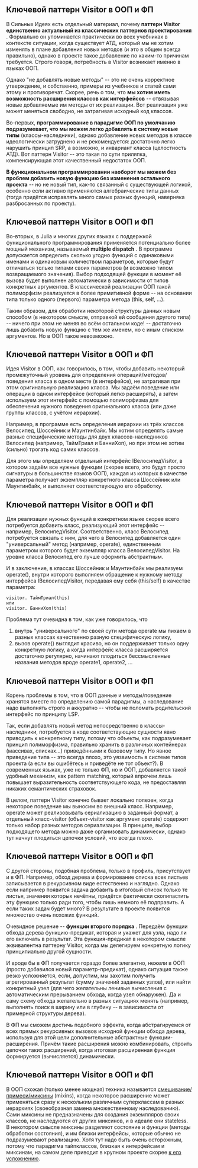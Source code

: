 ## Ключевой паттерн Visitor в ООП и ФП

В Сильных Идеях есть отдельный материал, почему  **паттерн Visitor единственно актуальный из классических паттернов проектирования** . Формально он упоминается практически во всех учебниках в контексте ситуации, когда существует АТД, который мы не хотим изменять в плане добавления новых методов (и это в общем всегда правильно), однако в проекте такое добавление по каким-то причинам требуется. Строго говоря, потребность в Visitor возникает именно в языках ООП.

Однако "не добавлять новые методы" -- это не очень корректное утверждение, и собственно, примеры из учебников и статей сами этому и противоречат. Скорее, речь о том, что **мы хотим иметь возможность расширения классов как интерфейсов** -- отвязывая новые добавляемые им методы от их реализации. Вот реализация уже может меняться свободно, не затрагивая исходный код классов.

Во-первых, **программирование в парадигме ООП по умолчанию подразумевает, что мы можем легко добавлять в систему новые типы** (классы-наследники), однако добавление новых методов в классе идеологически затруднено и не рекомендуется: достаточно легко нарушить принцип SRP, а возможно, и инвариант класса (целостность АТД). Вот паттерн Visitor -- это такая по сути приляпка, компенсирующая этот качественный недостаток ООП.

**В функциональном программировании наоборот мы можем без проблем добавить новую функцию без изменения остального проекта** -- но не новый тип, как-то связанный с существующей логикой, особенно если активно применяются алгебраические типы данных (тогда придётся исправлять много самых разных функций, наверняка разбросанных по проекту).


## Ключевой паттерн Visitor в ООП и ФП

Во-вторых, в Julia и многих других языках с поддержкой функционального программирования применяется потенциально более мощный механизм, называемый  **multiple dispatch** . В программе допускается определить сколько угодно функций с одинаковыми именами и одинаковым количеством параметров, которые будут отличаться только типами своих параметров (и возможно типом возвращаемого значения). Выбор подходящей функции в момент её вызова будет выполнен автоматически в зависимости от типов конкретных аргументов. В классической реализации ООП такой полиморфизм реализуется в более примитивной форме -- на основании типа только одного (первого) параметра метода (this, self, ...).

Таким образом, для обработки некоторой структуры данных новым способом (в некотором смысле, отправкой ей сообщения другого типа) -- ничего при этом не меняя во всём остальном коде! -- достаточно лишь добавить новую функцию с тем же именем, но с иным списком аргументов. Но в ООП такое невозможно.


## Ключевой паттерн Visitor в ООП и ФП

Идея Visitor в ООП, как говорилось, в том, чтобы добавить некоторый промежуточный уровень для определения операций/методов/поведения класса в одном месте (в интерфейсе), не затрагивая при этом оригинальную реализацию класса. Мы задаём поведение или операции в одном интерфейсе (который легко расширять), а затем используем этот интерфейс с помощью полиморфизма для обеспечения нужного поведения оригинального класса (или даже группы классов, с учётом иерархии).

Например, в программе есть определения иерархии из трёх классов Велосипед, Шоссейник и Маунтинбайк. Мы хотим определять самые разные специфические методы для двух классов-наследников Велосипед (например, ТаймТриал и БанниХоп), но при этом не хотим (сильно) трогать код самих классов.

Для этого мы определяем отдельный интерфейс IВелосипедVisitor, в котором задаём все нужные функции (скорее всего, это будут просто сигнатуры в большинстве языков ООП), каждая из которых в качестве параметра получает экземпляр конкретного класса Шоссейник или Маунтинбайк, и выполняет соответствующую его обработку.


## Ключевой паттерн Visitor в ООП и ФП

Для реализации нужных функций в конкретном языке скорее всего потребуется добавить класс, реализующий этот интерфейс -- например, ВелосипедVisitor. Соответственно, класс Велосипед потребуется связать с ним, для чего в Велосипед добавляется один "универсальный" метод (например, operate), единственным параметром которого будет экземпляр класса ВелосипедVisitor. На уровне класса Велосипед его лучше оформить абстрактным.

И в заключение, в классах Шоссейник и Маунтинбайк мы реализуем operate(), внутри которого выполняем обращение к нужному методу интерфейса IВелосипедVisitor, передавая ему себя (this/self) в качестве параметра:

```
visitor. ТаймТриал(this)
или
visitor. БанниХоп(this)
```

Проблема тут очевидна в том, как уже говорилось, что

1) внутрь "универсального" по своей сути метода operate мы пихаем в разных классах качественно разную специфическую логику,
2) вызов operate() выглядит красиво, но он поддерживает только одну конкретную логику, а когда интерфейс класса расширяется достаточно регулярно, начинают плодиться бессмысленные названия методов вроде operate1, operate2, ...


## Ключевой паттерн Visitor в ООП и ФП

Корень проблемы в том, что в ООП данные и методы/поведение хранятся вместе по определению самой парадигмы, а наследование надо выполнять строго и аккуратно -- чтобы не поломать родительский интерфейс по принципу LSP.

Так, если добавлять новый метод непосредственно в классы-наследники, потребуется в коде соответствующие сущности явно приводить к конкретному типу, потому что объекты, как подразумевает принцип полиморфизма, правильно хранить в различных контейнерах (массивах, списках...) приведёнными к базовому типу. Но явное приведение типа -- это всегда плохо, это уязвимость в системе типов проекта (а если вы ошибётесь и приведёте не тот объект?). В современных языках, уже не только ФП, но и ООП, добавляется такой удобный механизм, как pattern matching, который впрочем лишь повышает выразительность соответствующего кода, не предоставляя никаких семантических страховок.

В целом, паттерн Visitor конечно бывает локально полезен, когда некоторое поведение мы выносим во внешний класс. Например, operate может реализовывать сериализацию в заданный формат, а отдельный класс-visitor (объект-visitor как аргумент operate) содержит только набор разных методов сериализации. В принципе, выбор подходящего метода можно даже организовать динамически, однако тут начнут плодиться цепочки условий, что всегда плохо.


## Ключевой паттерн Visitor в ООП и ФП

С другой стороны, подобная проблема, только в профиль, присутствует и в ФП. Например, обход дерева и формирование списка всех листьев записывается в рекурсивном виде естественно и наглядно. Однако если например появится задача добавить в итоговый список только те листья, значения которых нечётны, придётся фактически скопипастить эту функцию только ради того, чтобы лишь немного её подправить. А если таких задач будет много? В результате в проекте появится множество очень похожих функций.

Очевидное решение --  **функции второго порядка** . Передаём функции обхода дерева функцию-предикат, которая и укажет для узла, надо ли его включать в результат. Эта функция-предикат в некотором смысле эквивалентна паттерну Visitor, когда мы делегируем конкретную логику принципиально другой сущности.

И вроде бы в ФП получается гораздо более элегантно, нежели в ООП (просто добавился новый параметр-предикат), однако ситуация также резко усложняется, если, допустим, мы захотим получить агрегированный результат (сумму значений заданных узлов), или найти конкретный узел (для чего желательны ленивые вычисления с автоматическим прерыванием обхода, когда узел обнаружен). Да и саму схему обхода желательно в разных ситуациях менять (например, выполнять поиск в ширину или в глубину -- в зависимости от примерной структуры дерева).

В ФП мы сможем достичь подобного эффекта, когда абстрагируемся от всех прямых рекурсивных вызовов исходной функции обхода дерева, используя для этой цели дополнительные абстрактные функции-расширения. Причём такие расширения можно комбинировать, строить цепочки таких расширений, когда итоговая расширенная функция формируется (вычисляется) динамически.


## Ключевой паттерн Visitor в ООП и ФП

В ООП схожая (только менее мощная) техника называется [смешивание/примеси/миксины](https://en.wikipedia.org/wiki/Mixin) (mixins), когда некоторое расширение может применяться сразу к нескольким различным суперклассам в разных иерархиях (своеобразная замена множественному наследованию). Сами миксины не предназначены для создания экземпляров своих классов, не наследуются от других миксинов, и в идеале они stateless. В некотором смысле миксины разделяют состояние и функции (методы обработки состояния), и им близки интерфейсы, которые обычно не подразумевают реализацию. Хотя тут надо быть очень осторожным, потому что парадигма тайпклассов, близкая к интерфейсам и миксинам, на самом деле приводит в крупном проекте скорее [к его усложнению](https://t.me/lambda_brain/322).
